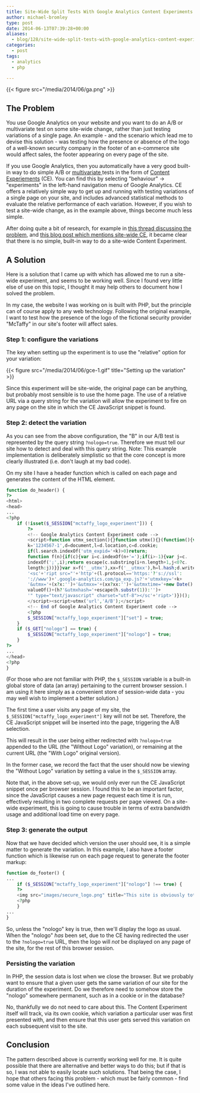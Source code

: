 ```yaml
---
title: Site-Wide Split Tests With Google Analytics Content Experiments
author: michael-bromley
type: post
date: 2014-06-13T07:39:28+00:00
aliases:
  - blog/128/site-wide-split-tests-with-google-analytics-content-experiments
categories:
  - post
tags:
  - analytics
  - php

---
```

{{< figure src="/media/2014/06/ga.png" >}}

## The Problem

You use Google Analytics on your website and you want to do an A/B or multivariate test on some site-wide change, rather than just testing variations of a single page. An example - and the scenario which lead me to devise this solution - was testing how the presence or absence of the logo of a well-known security company in the footer of an e-commerce site would affect sales, the footer appearing on every page of the site.

If you use Google Analytics, then you automatically have a very good built-in way to do simple A/B or [multivariate ](http://en.wikipedia.org/wiki/Multivariate_testing)tests in the form of [Content Experiements](https://support.google.com/analytics/answer/1745147?hl=en-GB&ref_topic=1745207&rd=1) (CE). You can find this by selecting "behaviour" -> "experiments" in the left-hand navigation menu of Google Analytics. CE offers a relatively simple way to get up and running with testing variations of a single page on your site, and includes advanced statistical methods to evaluate the relative performance of each variation. However, if you wish to test a site-wide change, as in the example above, things become much less simple.

After doing quite a bit of research, for example in [this thread discussing the problem](https://productforums.google.com/forum/#!topic/analytics/_pKd9XlXD5g), and [this blog post which mentions site-wide CE](http://www.lunametrics.com/blog/2013/05/02/content-experiments-javascript-api/#sr=g&m=o&cp=or&ct=-tmc&st=(opu%20qspwjefe)&ts=1401711959), it became clear that there is no simple, built-in way to do a site-wide Content Experiment.

## A Solution

Here is a solution that I came up with which has allowed me to run a site-wide experiment, and seems to be working well. Since I found very little else of use on this topic, I thought it may help others to document how I solved the problem.

In my case, the website I was working on is built with PHP, but the principle can of course apply to any web technology. Following the original example, I want to test how the presence of the logo of the fictional security provider "McTaffy" in our site's footer will affect sales.

### Step 1: configure the variations

The key when setting up the experiment is to use the "relative" option for your variation:

{{< figure src="/media/2014/06/gce-1.gif" title="Setting up the variation" >}}

Since this experiment will be site-wide, the original page can be anything, but probably most sensible is to use the home page. The use of a relative URL via a query string for the variation will allow the experiment to fire on any page on the site in which the CE JavaScript snippet is found.

### Step 2: detect the variation

As you can see from the above configuration, the "B" in our A/B test is represented by the query string `?nologo=true`. Therefore we must tell our site how to detect and deal with this query string. Note: This example implementation is deliberately simplistic so that the core concept is more clearly illustrated (i.e. don't laugh at my bad code).

On my site I have a header function which is called on each page and generates the content of the HTML <head> element.

```PHP
function do_header() {
?>
<html>
<head>
...
<?php
    if (!isset($_SESSION["mctaffy_logo_experiment"])) {
        ?>
        <!-- Google Analytics Content Experiment code -->
        <script>function utmx_section(){}function utmx(){}(function(){var
        k='1234567-1',d=document,l=d.location,c=d.cookie;
        if(l.search.indexOf('utm_expid='+k)>0)return;
        function f(n){if(c){var i=c.indexOf(n+'=');if(i>-1){var j=c.
        indexOf(';',i);return escape(c.substring(i+n.length+1,j<0?c.
        length:j))}}}var x=f('__utmx'),xx=f('__utmxx'),h=l.hash;d.write(
        '<sc'+'ript src="'+'http'+(l.protocol=='https:'?'s://ssl':
        '://www')+'.google-analytics.com/ga_exp.js?'+'utmxkey='+k+
        '&utmx='+(x?x:'')+'&utmxx='+(xx?xx:'')+'&utmxtime='+new Date().
        valueOf()+(h?'&utmxhash='+escape(h.substr(1)):'')+
        '" type="text/javascript" charset="utf-8"></sc'+'ript>')})();
        </script><script>utmx('url','A/B');</script>
        <!-- End of Google Analytics Content Experiment code -->
        <?php
        $_SESSION["mctaffy_logo_experiment"]["set"] = true;
    }
    if ($_GET["nologo"] == true) {
        $_SESSION["mctaffy_logo_experiment"]["nologo"] = true;
    }
?>
...
</head>
<?php
}

```

(For those who are not familiar with PHP, the `$_SESSION` variable is a built-in global store of data (an array) pertaining to the current browser session. I am using it here simply as a convenient store of session-wide data - you may well wish to implement a better solution.)

The first time a user visits any page of my site, the `$_SESSION["mctaffy_logo_experiment"]` key will not be set. Therefore, the CE JavaScript snippet will be inserted into the page, triggering the A/B selection.

This will result in the user being either redirected with `?nologo=true` appended to the URL (the "Without Logo" variation), or remaining at the current URL (the "With Logo" original version).

In the former case, we record the fact that the user should now be viewing the "Without Logo" variation by setting a value in the `$_SESSION` array.

Note that, in the above set-up, we would only ever run the CE JavaScript snippet once per browser session. I found this to be an important factor, since the JavaScript causes a new page request each time it is run, effectively resulting in two complete requests per page viewed. On a site-wide experiment, this is going to cause trouble in terms of extra bandwidth usage and additional load time on every page.

### Step 3: generate the output

Now that we have decided which version the user should see, it is a simple matter to generate the variation. In this example, I also have a footer function which is likewise run on each page request to generate the footer markup:

```PHP
function do_footer() {
...
    if ($_SESSION["mctaffy_logo_experiment"]["nologo"] !== true) {
    ?>
    <img src="images/secure_logo.png" title="This site is obviously totally secure because we paid for this logo, okay?">
    <?php
    }
...
}
```

So, unless the "nologo" key is true, then we'll display the logo as usual. When the "nologo" _has_ been set, due to the CE having redirected the user to the `?nologo=true` URL, then the logo will _not_ be displayed on any page of the site, for the rest of this browser session.

### Persisting the variation

In PHP, the session data is lost when we close the browser. But we probably want to ensure that a given user gets the same variation of our site for the duration of the experiment. Do we therefore need to somehow store the "nologo" somewhere permanent, such as in a cookie or in the database?

No, thankfully we do not need to care about this. The Content Experiment itself will track, via its own cookie, which variation a particular user was first presented with, and then ensure that this user gets served this variation on each subsequent visit to the site.

## Conclusion

The pattern described above is currently working well for me. It is quite possible that there are alternative and better ways to do this; but if that is so, I was not able to easily locate such solutions. That being the case, I hope that others facing this problem - which must be fairly common - find some value in the ideas I've outlined here.
